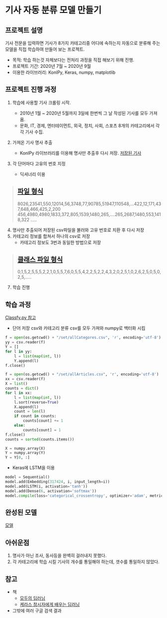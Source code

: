 # 기사 자동 분류 모델 만들기
프로젝트 설명
-----------
기사 전문을 입력하면 기사가 8가지 카테고리중 어디에 속하는지 자동으로 분류해 주는 모델을 직접 학습하여 만들어 보는 프로젝트.
- 목적: 학습 하는것 자체보다는 전처리 과정을 직접 해보기 위해 진행.
- 프로젝트 기간: 2020년 7월 ~ 2020년 9월
- 이용한 라이브러리: KonlPy, Keras, numpy, matplotlib

프로젝트 진행 과정
-------
1. 학습에 사용할 기사 크롤링 시작.
    - 2010년 1월 ~ 2020년 5월까지 3일에 한번씩 그 날 작성된 기사를 모두 가져옴.
    - 문화, IT, 경제, 엔터테이먼트, 외국, 정치, 사회, 스포츠 8개의 카테고리에서 각각 기사 수집.

2. 가져온 기사 명사 추출
    - KonlPy 라이브러리를 이용해 명사만 추출후 다시 저장. [저장된 기사](https://github.com/K1A2/machine_learning_article/tree/main/set/articles)

3. 각 단어마다 고유의 번호 지정
    - 딕셔너리 이용
>[파일 형식](https://drive.google.com/file/d/15vD4DHYc2ilkL7cxql0lkFFrG0Pi2qkD/view?usp=sharing)
>-------
>8026,23541,550,12014,56,3748,77,90785,51947,110548,...422,12,171,437,648,466,425,2,200
>456,4980,4980,1833,372,805,1539,1480,265,....265,2687,1480,553,1418,322
>.....

4. 명사만 추출되어 저장된 csv파일을 불러와 고유 번호로 치환 후 다시 저장
5. 카테고리 정보를 합쳐서 하나의 csv로 저장
    - 카테고리 정보도 3번과 동일한 방법으로 저장
> [클래스 파일 형식](https://drive.google.com/file/d/1yuHrnMgpHdxzz9RJx6cLuUncO_5uZkuu/view?usp=sharing)
> -------
> 0,1,5,2,5,5,5,2,2,1,0,5,5,7,6,0,5,5,4,2,2,5,2,2,4,3,2,0,2,5,1,0,2,6,2,5,0,5,0,2,5,.....

7. 학습 진행

학습 과정
-----
[Classfy.py 참고](https://github.com/K1A2/machine_learning_article/blob/main/Classfy.py)

- 단어 저장 csv와 카테고리 분류 csv를 모두 가져와 numpy로 백터화 시킴
```python
f = open(os.getcwd() + "/set/allCategores.csv", 'r', encoding='utf-8')
yy = csv.reader(f)
Y = []
for l in yy:
    l = list(map(int, l))
    Y.append(l)
f.close()

f = open(os.getcwd() + "/set/allArticles.csv", 'r', encoding='utf-8')
xx = csv.reader(f)
X = list()
counts = dict()
for l in xx:
    l = list(map(int, l))
    l.sort(reverse=True)
    X.append(l)
    count = len(l)
    if count in counts:
        counts[count] += 1
    else:
        counts[count] = 1
f.close()
counts = sorted(counts.items())

X = numpy.array(X)
Y = numpy.array(Y)
Y = Y[0, :]
```
- Keras에 LSTM을 이용
```python
model = Sequential()
model.add(Embedding(317424, i, input_length=i))
model.add(LSTM(i, activation='tanh'))
model.add(Dense(6, activation='softmax'))
model.compile(loss='categorical_crossentropy', optimizer='adam', metrics=['accuracy'])
```
완성된 모델
-----
[모델](https://drive.google.com/drive/folders/1aBBaMmJu1x1cRdzV0nz_m8NIsW2sRZg9?usp=sharing)

아쉬운점
-----
1. 명사가 아닌 조사, 동사등을 완벽히 걸러내지 못했다.
2. 각 카테고리에 학습 시킬 기사의 개수를 통일해야 하는데, 갯수를 통일하지 않았다.

참고
------
- 책
    - [모두의 딥러닝](http://www.yes24.com/Product/Goods/86611190)
    - [케라스 창시자에게 배우는 딥러닝](http://www.yes24.com/Product/Goods/65050162)
- 그밖에 여러 구글 검색 결과
